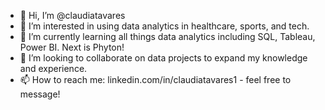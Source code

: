 - 👋 Hi, I’m @claudiatavares
- 👀 I’m interested in using data analytics in healthcare, sports, and tech.
- 🌱 I’m currently learning all things data analytics including SQL, Tableau, Power BI. Next is Phyton!
- 💞️ I’m looking to collaborate on data projects to expand my knowledge and experience.
- 📫 How to reach me: linkedin.com/in/claudiatavares1 - feel free to message!

<!---
claudiatavares/claudiatavares is a ✨ special ✨ repository because its `README.md` (this file) appears on your GitHub profile.
You can click the Preview link to take a look at your changes.
--->
